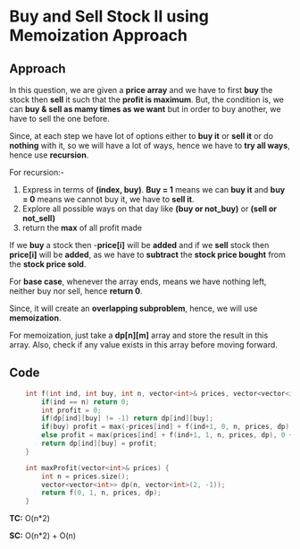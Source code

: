 # Buy and Sell Stock II using Memoization Approach

## Approach

In this question, we are given a **price array** and we have to first **buy** the stock then **sell** it such that the **profit is maximum**. But, the condition is, we can **buy & sell as mamy times as we want** but in order to buy another, we have to sell the one before.

Since, at each step we have lot of options either to **buy it** or **sell it** or do **nothing** with it, so we will have a lot of ways, hence we have to **try all ways**, hence use **recursion**.

For recursion:-

1. Express in terms of **(index, buy)**. **Buy = 1** means we can **buy it** and **buy = 0** means we cannot buy it, we have to **sell it**.
2. Explore all possible ways on that day like **(buy or not_buy)** or **(sell or not_sell)**
3. return the **max** of all profit made

If we **buy** a stock then -**price[i]** will be **added** and if we **sell** stock then **price[i]** will be **added**, as we have to **subtract** the **stock price bought** from the **stock price sold**.

For **base case**, whenever the array ends, means we have nothing left, neither buy nor sell, hence **return 0**.

Since, it will create an **overlapping subproblem**, hence, we will use **memoization**.

For memoization, just take a **dp[n][m]** array and store the result in this array. Also, check if any value exists in this array before moving forward.

## Code

```c++
    int f(int ind, int buy, int n, vector<int>& prices, vector<vector<int>>& dp){
        if(ind == n) return 0;
        int profit = 0;
        if(dp[ind][buy] != -1) return dp[ind][buy];
        if(buy) profit = max(-prices[ind] + f(ind+1, 0, n, prices, dp), 0 + f(ind+1, 1, n, prices, dp));
        else profit = max(prices[ind] + f(ind+1, 1, n, prices, dp), 0 + f(ind+1, 0, n, prices, dp));
        return dp[ind][buy] = profit;
    }

    int maxProfit(vector<int>& prices) {
        int n = prices.size();
        vector<vector<int>> dp(n, vector<int>(2, -1));
        return f(0, 1, n, prices, dp);
    }
```

**TC:** O(n\*2)

**SC:** O(n\*2) + O(n)
